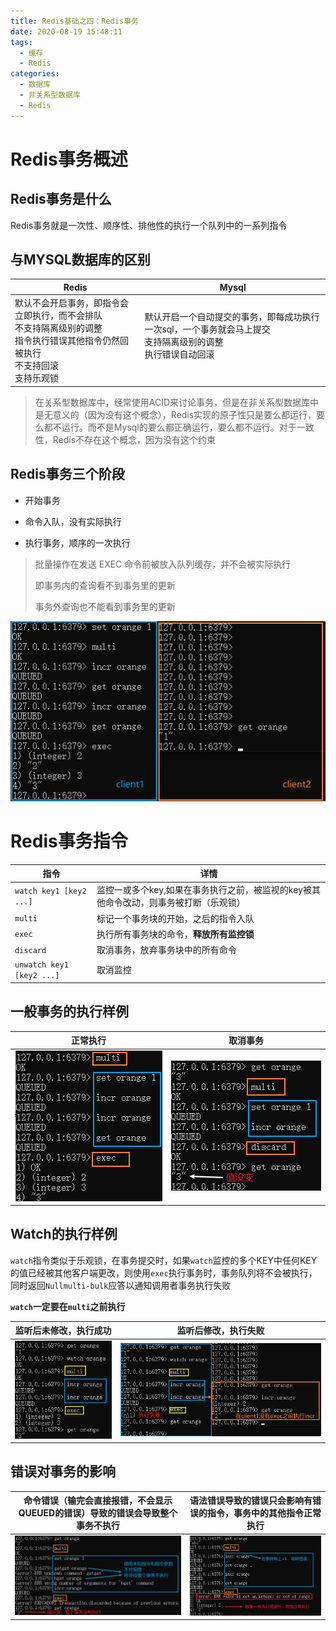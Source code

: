```yaml
---
title: Redis基础之四：Redis事务
date: 2020-08-19 15:48:11
tags:
  - 缓存
  - Redis
categories:
  - 数据库
  - 非关系型数据库
  - Redis
---
```


# Redis事务概述

## Redis事务是什么

Redis事务就是一次性、顺序性、排他性的执行一个队列中的一系列指令

## 与MYSQL数据库的区别

| Redis                                                        | Mysql                                                        |
| ------------------------------------------------------------ | ------------------------------------------------------------ |
| 默认不会开启事务，即指令会立即执行，而不会排队<br />不支持隔离级别的调整<br />指令执行错误其他指令仍然回被执行<br />不支持回滚<br />支持乐观锁 | 默认开启一个自动提交的事务，即每成功执行一次sql，一个事务就会马上提交<br />支持隔离级别的调整<br />执行错误自动回滚<br /><br /> |

> 在关系型数据库中，经常使用ACID来讨论事务，但是在非关系型数据库中是无意义的（因为没有这个概念），Redis实现的原子性只是要么都运行，要么都不运行。而不是Mysql的要么都正确运行，要么都不运行。对于一致性，Redis不存在这个概念，因为没有这个约束

## Redis事务三个阶段

- 开始事务

- 命令入队，没有实际执行

- 执行事务，顺序的一次执行

> 批量操作在发送 EXEC 命令前被放入队列缓存，并不会被实际执行
>
> 即事务内的查询看不到事务里的更新
>
> 事务外查询也不能看到事务里的更新

![事务在EXEC命令之前没有实际被执行](Redis基础之四：Redis事务/image-20201204175952150.png)

# Redis事务指令

| 指令                      | 详情                                                         |
| ------------------------- | ------------------------------------------------------------ |
| `watch key1 [key2 ...]`   | 监控一或多个key,如果在事务执行之前，被监视的key被其他命令改动，则事务被打断（乐观锁） |
| `multi`                   | 标记一个事务块的开始，之后的指令入队                         |
| `exec`                    | 执行所有事务块的命令，**释放所有监控锁**                     |
| `discard`                 | 取消事务，放弃事务块中的所有命令                             |
| `unwatch key1 [key2 ...]` | 取消监控                                                     |

## 一般事务的执行样例

| 正常执行                                                     | 取消事务                                                     |
| ------------------------------------------------------------ | ------------------------------------------------------------ |
| ![image-20201204180740303](Redis基础之四：Redis事务/image-20201204180740303.png) | ![image-20201204181056518](Redis基础之四：Redis事务/image-20201204181056518.png) |

## Watch的执行样例

`watch`指令类似于乐观锁，在事务提交时，如果`watch`监控的多个KEY中任何KEY的值已经被其他客户端更改，则使用`exec`执行事务时，事务队列将不会被执行，同时返回`Nullmulti-bulk`应答以通知调用者事务执行失败

**`watch`一定要在`multi`之前执行**

| 监听后未修改，执行成功                                       | 监听后修改，执行失败                                         |
| ------------------------------------------------------------ | ------------------------------------------------------------ |
| ![监听后未修改，执行成功](Redis基础之四：Redis事务/image-20201207092433865.png) | ![监听后修改，执行失败](Redis基础之四：Redis事务/image-20201204183515345.png) |

## 错误对事务的影响

| 命令错误（输完会直接报错，不会显示QUEUED的错误）导致的错误会导致整个事务不执行 | 语法错误导致的错误只会影响有错误的指令，事务中的其他指令正常执行 |
| ------------------------------------------------------------ | ------------------------------------------------------------ |
| ![image-20201204182015956](Redis基础之四：Redis事务/image-20201204182015956.png) | ![image-20201204182439396](Redis基础之四：Redis事务/image-20201204182439396.png) |


